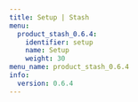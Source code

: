 ```yaml
---
title: Setup | Stash
menu:
  product_stash_0.6.4:
    identifier: setup
    name: Setup
    weight: 30
menu_name: product_stash_0.6.4
info:
  version: 0.6.4
---
```


